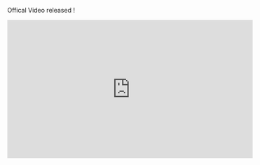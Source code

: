 Offical Video released !

<iframe width="560" height="315" src="https://www.youtube.com/embed/qv6pYIjCaXE" title="YouTube video player" frameborder="0" allow="accelerometer; autoplay; clipboard-write; encrypted-media; gyroscope; picture-in-picture" allowfullscreen></iframe>
